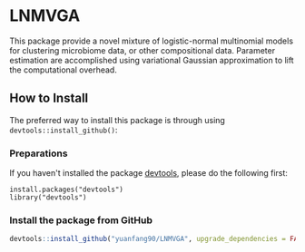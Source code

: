 # LNMVGA
 This package provide a novel mixture of logistic-normal multinomial models for clustering microbiome data, or other compositional data. Parameter estimation are accomplished using variational Gaussian approximation to lift the computational overhead.

## How to Install

The preferred way to install this package is through using `devtools::install_github()`:

### Preparations

If you haven't installed the package [devtools](https://cran.r-project.org/web/packages/devtools/index.html), please do the following first:

```{r}
install.packages("devtools")
library("devtools")
```

### Install the package from GitHub
```r
devtools::install_github("yuanfang90/LNMVGA", upgrade_dependencies = FALSE)
```
